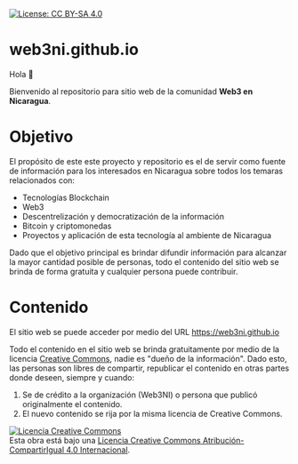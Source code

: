 [![License: CC BY-SA 4.0](https://img.shields.io/badge/License-CC_BY--SA_4.0-lightgrey.svg)](https://creativecommons.org/licenses/by-sa/4.0/)

# web3ni.github.io
Hola 👋 

Bienvenido al repositorio para sitio web de la comunidad **Web3 en Nicaragua**.  

# Objetivo
El propósito de este este proyecto y repositorio es el de servir como fuente de información para los interesados en Nicaragua sobre todos los temaras relacionados con:
- Tecnologías Blockchain
- Web3
- Descentrelización y democratización de la información
- Bitcoin y criptomonedas
- Proyectos y aplicación de esta tecnología al ambiente de Nicaragua

Dado que el objetivo principal es brindar difundir información para alcanzar la mayor cantidad posible de personas, todo el contenido del sitio web se brinda de forma gratuita y cualquier persona puede contribuir.

# Contenido
El sitio web se puede acceder por medio del URL https://web3ni.github.io

Todo el contenido en el sitio web se brinda gratuitamente por medio de la licencia [Creative Commons](LICENSE),  nadie es "dueño de la información". Dado esto, las personas son libres de compartir, republicar el contenido en otras partes donde deseen, siempre y cuando:
1. Se de crédito a la organización (Web3NI) o persona que publicó originalmente el contenido.
2. El nuevo contenido se rija por la misma licencia de Creative Commons.





<a rel="license" href="http://creativecommons.org/licenses/by-sa/4.0/"><img alt="Licencia Creative Commons" style="border-width:0" src="https://i.creativecommons.org/l/by-sa/4.0/88x31.png" /></a><br />Esta obra está bajo una <a rel="license" href="http://creativecommons.org/licenses/by-sa/4.0/deed.es">Licencia Creative Commons Atribución-CompartirIgual 4.0 Internacional</a>.
